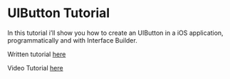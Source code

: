 # UIButton Tutorial

In this tutorial i’ll show you how to create an UIButton in a iOS application, programmatically  and with Interface Builder.

Written tutorial [here](http://www.danieledonzelli.com/ios/uibutton-tutorial/ "UIButton Tutorial")

Video Tutorial [here](https://www.youtube.com/watch?v=een7uTxemk4)
